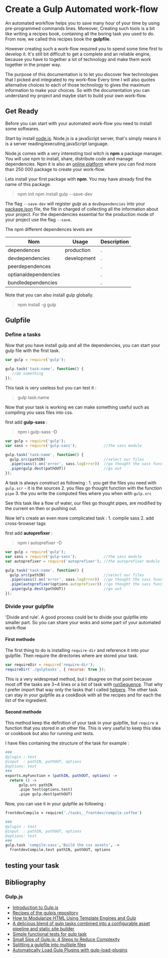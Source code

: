 # Create a Gulp Automated work-flow

An automated workflow helps you to save many hour of your time by using pre-programmed commands lines. Moreover, Creating such tools is a bit like writing a recipes book, containing all the boring task you used to do. From now, we called this recipes book the __gulpfile__.

However creating such a work-flow required you to spend some time first to develop it. It's still bit difficult to get a complete and an reliable engine, because  you have to together a lot of technology and make them work together in the proper way.

The purpose of this documentation is to let you discover few technologies that I picked and integrated to my work-flow
Every time I will also quotes alternative choices to each of those technology to gives the maximum information to make your choices. So with the documentation you can understand my project and maybe start to build your own work-flow.

## Get Ready

Before you can start with your automated work-flow you need to install some softwares.

Start by install [node.js](https://nodejs.org/en/). Node.js is a javaScript server, that's simply means it is a server reading/executing javaScript language. 

Node.js comes with a very interesting tool witch is __npm__ a package manager. You will use npm to install, share, distribute code and manage dependencies. Npm it is also an [online platform](https://www.npmjs.com/) where you can find more than 250 000 package to create your work-flow.

Lets install your first package with __npm__. You may have already find the name of this package.

> npm init
> npm install gulp --save-dev

The flag `--save-dev` will register _gulp_ as a `devDependencies` into your [package.json]() file, the file in charged of collecting all the information about your project. For the dependencies essential for the production mode of your project use the flag `--save`.

The npm different dependences levels are

| Nom | Usage | Description |
|-----|-------|-------------|
|dependences         | production  | . |
|devdependencies     | development | . |
|peerdependences     |             | . |
|optianaldependencies|             | . |
|bundledependencies  |             | . |

Note that you can also install gulp globally.

> npm install -g gulp

## Gulpfile

### Define a tasks

Now that you have install gulp and all the dependencies, you can start your gulp file with the first task.

```javascript
var gulp = require('gulp');

gulp.task('task:name', function() {
   //do something 
});
```

This task is very useless but you can test it :
> gulp task:name

Now that your task is working we can make something useful such as compiling you sass files into css.

first add __gulp-sass__ :
> npm i gulp-sass -D

```javascript
var gulp = require('gulp');
var sass = require('gulp-sass');            //the sass module

gulp.task('task:name', function() {
  gulp.src(pathIN)                          //select our files
  .pipe(sass().on('error', sass.logError))  //go thought the sass function
  .pipe(gulp.dest(pathOUT))                 //go out
});
```

A task is always construct as following :
    1. you get the files you need with `gulp.scr` - it is the sources
    2. you files go thought function with the function `pipe`
    3. the you write the computed files where you when with `gulp.src`

See this task like a flow of water, our files go thought pipes, are modified by the current en then or pushing out.

Now let's create an even more complicated task :
    1. compile sass
    2. add cross-browser tags

first add __autoprefixer__ :
> npm i autoprefixer -D

```javascript
var gulp = require('gulp');
var sass = require('gulp-sass');            //the sass module
var autoprefixer = require('autoprefixer'); //the autoprefixer module

gulp.task('task:name', function() {
  gulp.src(pathIN)                          //select our files
  .pipe(sass().on('error', sass.logError))  //go thought the sass function
  .pipe(autoprefixer(options.autoprefixer)) //go thought the sass function
  .pipe(gulp.dest(pathOUT))                 //go out
});
```

### Divide your gulpfile

'Divide and rule'. A good process could be to divide your gulpfile into smaller part. So you can share your woks and some part of your automated work-flow

#### First methode

The first thing to do is installing `require-dir` and reference it into your gulpfile. Then require the directories where are stored your task.

``` javascript
var requireDir = require('require-dir');
requireDir('./gulptasks', { recurse: true });
```

This is a very widespread method, but I disagree on that point because most off the tasks are 3~4 lines or a list of task with [runSequence](). That why I prefer import that way only the tasks that I called [helpers](). The other task can stay in your gulpfile as a cookBook with all the recipes and for each the list of the ingredient.

#### Second methode

This method keep the definition of your task in your gulpfile, but `require` a function that you stored in an other file. This is very useful to keep this idea or cookbook but also for running unit tests.

I have files containing the structure of the task for example :

```coffeescript
###
@plugin : test
@input  : pathIN, pathOUT, options
@options: test
###
exports.myFunction = (pathIN, pathOUT, options) ->
  return () -> 
      gulp.src pathIN
      .pipe test(options.test)
      .pipe gulp.dest(pathOUT)
```

Now, you can use it in your gulpfile as following :

``` coffeescript
frontdevCompile = require('./tasks__frontdev/compile.coffee')

###
@plugin : test
@input  : pathIN, pathOUT, options
@options: test
###
gulp.task 'compile:sass','Build the css assets', ->
  frontdevCompile.test pathIN, pathOUT, options

```

## testing your task

## Bibliography

### Gulp.js
* [Introduction to Gulp.js](http://stefanimhoff.de/2014/gulp-tutorial-1-intro-setup/)
* [Recipes of the gulpjs repository](http://gulpjs.org/recipes/automate-release-workflow.html)
* [How to Modularize HTML Using Template Engines and Gulp](http://zellwk.com/blog/nunjucks-with-gulp/)
* [A delicious blend of gulp tasks combined into a configurable asset pipeline and static site builder](https://github.com/vigetlabs/gulp-starter)
* [Simple functional tests for gulp task](https://duske.me/simple-functional-tests-for-gulp-tasks)
* [Small Sips of Gulp.js: 4 Steps to Reduce Complexity](https://teamgaslight.com/blog/small-sips-of-gulp-dot-js-4-steps-to-reduce-complexity)
* [Splitting a gulpfile into multiple files](http://macr.ae/article/splitting-gulpfile-multiple-files.html)
* [Automatically Load Gulp Plugins with gulp-load-plugins](http://andy-carter.com/blog/automatically-load-gulp-plugins-with-gulp-load-plugins)